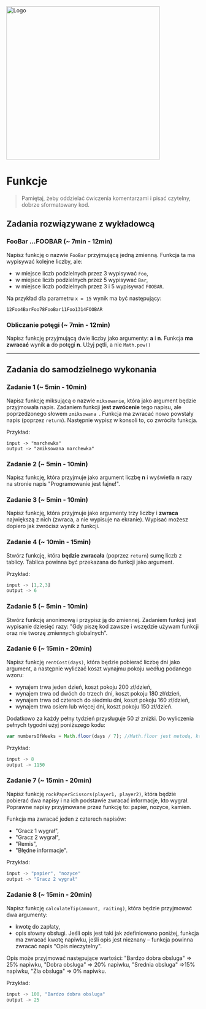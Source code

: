 <img alt="Logo" src="http://coderslab.pl/svg/logo-coderslab.svg" width="400">

#  Funkcje

> Pamiętaj, żeby oddzielać ćwiczenia komentarzami i pisać czytelny, dobrze sformatowany kod.

## Zadania rozwiązywane z wykładowcą

### FooBar ...FOOBAR  (~ 7min - 12min)

Napisz funkcję o nazwie ```FooBar``` przyjmującą jedną zmienną. Funkcja ta ma wypisywać kolejne liczby, ale:
* w miejsce liczb podzielnych przez 3 wypisywać ```Foo```,
* w miejsce liczb podzielnych przez 5 wypisywać ```Bar```,
* w miejsce liczb podzielnych przez 3 i 5 wypisywać ```FOOBAR```.

Na przykład dla parametru ```x = 15``` wynik ma być następujący:
```  
12Foo4BarFoo78FooBar11Foo1314FOOBAR
 ```

### Obliczanie potęgi (~ 7min - 12min)
Napisz funkcję przyjmującą dwie liczby jako argumenty: **a** i **n**. Funkcja **ma zwracać**  wynik **a** do potęgi **n**.
Użyj pętli, a nie ```Math.pow()```

-------------------------------------------------------------------------------

## Zadania do samodzielnego wykonania

### Zadanie 1 (~ 5min - 10min)
Napisz funkcję miksującą o nazwie ```miksowanie```, która jako argument będzie przyjmowała napis.
Zadaniem funkcji **jest zwrócenie** tego napisu, ale poprzedzonego słowem ```zmiksowana ```. Funkcja ma zwracać nowo powstały napis (poprzez ```return```).
Następnie wypisz w konsoli to, co zwróciła funkcja.

Przykład:
```
input -> "marchewka"
output -> "zmiksowana marchewka"
```

### Zadanie 2 (~ 5min - 10min)
Napisz funkcję, która przyjmuje jako argument liczbę **n** i wyświetla **n** razy na stronie napis "Programowanie jest fajne!".

### Zadanie 3 (~ 5min - 10min)
Napisz funkcję, która przyjmuje jako argumenty trzy liczby i **zwraca** największą z nich (zwraca, a nie wypisuje na ekranie). Wypisać możesz dopiero jak zwrócisz wynik z funkcji.

### Zadanie 4 (~ 10min - 15min)
Stwórz funkcję, która **będzie zwracała** (poprzez ```return```) sumę liczb z tablicy. Tablica powinna być przekazana do funkcji jako argument.

Przykład:
```JavaScript
input -> [1,2,3]
output -> 6
```

### Zadanie 5 (~ 5min - 10min)

Stwórz funkcję anonimową i przypisz ją do zmiennej. Zadaniem funkcji jest wypisanie dziesięć razy: "Gdy piszę kod zawsze i wszędzie używam funkcji oraz nie tworzę zmiennych globalnych".

### Zadanie 6 (~ 15min - 20min)
Napisz funkcję ```rentCost(days)```, która będzie pobierać liczbę dni jako argument, a następnie wyliczać koszt wynajmu pokoju według podanego wzoru:
* wynajem trwa jeden dzień, koszt pokoju 200 zł/dzień,
* wynajem trwa od dwóch do trzech dni, koszt pokoju 180 zł/dzień,
* wynajem trwa od czterech do siedmiu dni, koszt pokoju 160 zł/dzień,
* wynajem trwa osiem lub więcej dni, koszt pokoju 150 zł/dzień.

Dodatkowo za każdy pełny tydzień przysługuje 50 zł zniżki. Do wyliczenia pełnych tygodni użyj poniższego kodu:

```JavaScript
var numbersOfWeeks = Math.floor(days / 7); //Math.floor jest metodą, która zaokrągla liczbę w dół.
```

Przykład:
```JavaScript
input -> 8
output -> 1150
```

### Zadanie 7 (~ 15min - 20min)
Napisz funkcję ```rockPaperScissors(player1, player2)```, która będzie pobierać dwa napisy i na ich podstawie zwracać informacje, kto wygrał. Poprawne napisy przyjmowane przez funkcję to: papier, nozyce, kamien.

Funkcja ma zwracać jeden z czterech napisów:
* "Gracz 1 wygrał",
* "Gracz 2 wygrał",
* "Remis",
* "Błędne informacje".

Przykład:
```JavaScript
input -> "papier", "nozyce"
output -> "Gracz 2 wygrał"
```

### Zadanie 8 (~ 15min - 20min)
Napisz funkcję ```calculateTip(amount, raiting)```, która będzie przyjmować dwa argumenty:
* kwotę do zapłaty,
* opis słowny obsługi.
Jeśli opis jest taki jak zdefiniowano poniżej, funkcja ma zwracać kwotę napiwku, jeśli opis jest nieznany &ndash; funkcja powinna zwracać napis "Opis nieczytelny".

Opis może przyjmować następujące wartości:
"Bardzo dobra obsluga" => 25% napiwku,
"Dobra obsluga" => 20% napiwku,
"Srednia obsluga" =>15% napiwku,
"Zla obsluga" => 0% napiwku.

Przykład:
```JavaScript
input -> 100, "Bardzo dobra obsluga"
output -> 25
```
